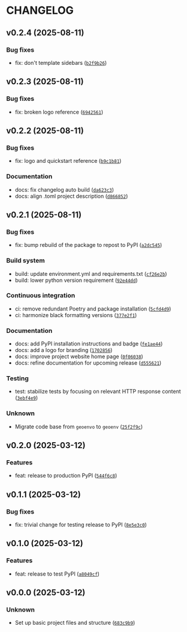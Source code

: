 
# CHANGELOG



## v0.2.4 (2025-08-11)


### Bug fixes

* fix: don't template sidebars ([`b2f9b26`](https://github.com/clnsmth/geoenv/commit/b2f9b265d23af915f48d2d069a7e79bb3149d439)) 

## v0.2.3 (2025-08-11)


### Bug fixes

* fix: broken logo reference ([`6942561`](https://github.com/clnsmth/geoenv/commit/69425618f73cf3caea8ad81c6b1630501054c750)) 

## v0.2.2 (2025-08-11)


### Bug fixes

* fix: logo and quickstart reference ([`b9c1b81`](https://github.com/clnsmth/geoenv/commit/b9c1b816e4cf517e20b2a73b4eda1a0201c9a53b)) 

### Documentation

* docs: fix changelog auto build ([`da623c3`](https://github.com/clnsmth/geoenv/commit/da623c311aee1166c876fcd9d2edf80db91a5c3b)) 
* docs: align .toml project description ([`d866852`](https://github.com/clnsmth/geoenv/commit/d866852c34022fe5532eebfd1bac09ab5f5409f0)) 

## v0.2.1 (2025-08-11)


### Bug fixes

* fix: bump rebuild of the package to repost to PyPI ([`a2dc545`](https://github.com/clnsmth/geoenv/commit/a2dc54595f988da1086c7efbde3a6d27b1a9a4c3)) 

### Build system

* build: update environment.yml and requirements.txt ([`cf26e2b`](https://github.com/clnsmth/geoenv/commit/cf26e2b9c770073ba826a8b2ad117c0eb70548c3)) 
* build: lower python version requirement ([`92e44dd`](https://github.com/clnsmth/geoenv/commit/92e44dd465551a0b081e222624b135a6363e4d98)) 

### Continuous integration

* ci: remove redundant Poetry and package installation ([`5cfd4d9`](https://github.com/clnsmth/geoenv/commit/5cfd4d9216e16e6f0a0f43833d066d6e884cd8a9)) 
* ci: harmonize black formatting versions ([`377e2f1`](https://github.com/clnsmth/geoenv/commit/377e2f10ad939a8ef0af36fd8f4634ebc221963e)) 

### Documentation

* docs: add PyPI installation instructions and badge ([`fe1ae44`](https://github.com/clnsmth/geoenv/commit/fe1ae447cf3bf2e4eda1d1bc5197414863d8f227)) 
* docs: add a logo for branding ([`1702856`](https://github.com/clnsmth/geoenv/commit/1702856d1fc4e3701bc27e95a0ca32e76d32b8bf)) 
* docs: improve project website home page ([`0f06038`](https://github.com/clnsmth/geoenv/commit/0f0603881c540bad5495acced6f2031069ce834b)) 
* docs: refine documentation for upcoming release ([`d555621`](https://github.com/clnsmth/geoenv/commit/d5556211cad9b2a6d65cef3e31737e45b50f45c8)) 

### Testing

* test: stabilize tests by focusing on relevant HTTP response content ([`3ebf4e9`](https://github.com/clnsmth/geoenv/commit/3ebf4e9c264bc5be8cd48b22d13aa8ccd4abb834)) 

### Unknown

* Migrate code base from `geoenvo` to `geoenv` ([`25f2f9c`](https://github.com/clnsmth/geoenv/commit/25f2f9c5268afbbb03083b0fc48dc9434c74ba7b))


## v0.2.0 (2025-03-12)


### Features

* feat: release to production PyPI ([`544f6c8`](https://github.com/clnsmth/geoenv/commit/544f6c85125862edc02d1ed3a1455680fdbfddd8)) 

## v0.1.1 (2025-03-12)


### Bug fixes

* fix: trivial change for testing release to PyPI ([`8e5e3c0`](https://github.com/clnsmth/geoenv/commit/8e5e3c09123051b86b90d348feaf5347a48bf7a2)) 

## v0.1.0 (2025-03-12)


### Features

* feat: release to test PyPI ([`a8049cf`](https://github.com/clnsmth/geoenv/commit/a8049cfbed69c769f6fb8697dbf191af8264db98)) 

## v0.0.0 (2025-03-12)


### Unknown

* Set up basic project files and structure ([`683c9b9`](https://github.com/clnsmth/geoenv/commit/683c9b9a6b3bbbf7021ed63852536e8caed93703))
